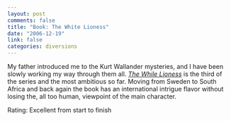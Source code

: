 ```yaml
--- 
layout: post
comments: false
title: "Book: The White Lioness"
date: "2006-12-19"
link: false
categories: diversions
---
```

My father introduced me to the Kurt Wallander mysteries, and I have been slowly working my way through them all. <i><a href="http://www.amazon.com/White-Lioness-Henning-Mankell/dp/1400031559/sr=8-1/qid=1166562636/ref=pd_bbs_1/104-2598303-1862327?ie=UTF8&s=books" title="The White Lioness">The While Lioness</a></i> is the third of the series and the most ambitious so far. Moving from Sweden to South Africa and back again the book has an international intrigue flavor without losing the, all too human, viewpoint of the main character.

Rating: Excellent from start to finish
